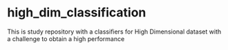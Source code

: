 # high_dim_classification
This is study repository with a classifiers for High Dimensional dataset with a challenge to obtain a high performance
